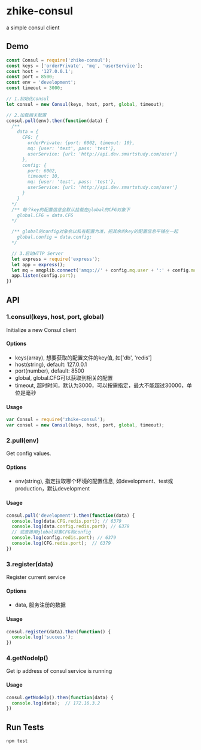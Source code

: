 # zhike-consul

a simple consul client

## Demo
```js
const Consul = require('zhike-consul');
const keys = ['orderPrivate', 'mq', 'userService'];
const host = '127.0.0.1';
const port = 8500;
const env = 'development';
const timeout = 3000;

// 1.初始化consul
let consul = new Consul(keys, host, port, global, timeout);

// 2.加载相关配置
consul.pull(env).then(function(data) {
  /**
    data = {
      CFG: {
        orderPrivate: {port: 6002, timeout: 10},
        mq: {user: 'test', pass: 'test'},
        userService: {url: 'http://api.dev.smartstudy.com/user'}
      },
      config: {
        port: 6002,
        timeout: 10,
        mq: {user: 'test', pass: 'test'},
        userService: {url: 'http://api.dev.smartstudy.com/user'}
      }
    }
  */
  /** 每个key的配置信息会默认挂载在global的CFG对象下
    global.CFG = data.CFG
  */

  /** global的config对象会以私有配置为准，把其余的key的配置信息平铺在一起
    global.config = data.config;
  */

  // 3.启动HTTP Server
  let express = require('express');
  let app = express();
  let mq = amqplib.connect('amqp://' + config.mq.user + ':' + config.mq.pass + '@' + config.mq.host + ':' + config.mq.port);
  app.listen(config.port);
})
```
## API
### 1.consul(keys, host, port, global)
Initialize a new Consul client

#### Options
+ keys(array), 想要获取的配置文件的key值, 如['db', 'redis']
+ host(string), default: 127.0.0.1
+ port(number), default: 8500
+ global, global.CFG可以获取到相关的配置
+ timeout, 超时时间，默认为3000，可以按需指定，最大不能超过30000，单位是毫秒

#### Usage
```js
var Consul = require('zhike-consul');
var consul = new Consul(keys, host, port, global, timeout);
```

### 2.pull(env)
Get config values.

#### Options
+ env(string), 指定拉取哪个环境的配置信息, 如development、test或production，默认development

#### Usage
```js
consul.pull('development').then(function(data) {
  console.log(data.CFG.redis.port); // 6379
  console.log(data.config.redis.port); // 6379
  // 或直接用global对象CFG和config
  console.log(config.redis.port); // 6379
  console.log(CFG.redis.port);  // 6379
})
```

### 3.register(data)
Register current service

#### Options
+ data, 服务注册的数据

#### Usage
```js
consul.register(data).then(function() {
  console.log('success');
})
```

### 4.getNodeIp()
Get ip address of consul service is running

#### Usage
```js
consul.getNodeIp().then(function(data) {
  console.log(data);  // 172.16.3.2
})
```

## Run Tests
```
npm test
```
